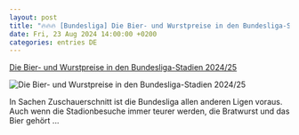 ```yaml
---
layout: post
title: "🔥🔥🔥 [Bundesliga] Die Bier- und Wurstpreise in den Bundesliga-Stadien 2024/25"
date: Fri, 23 Aug 2024 14:00:00 +0200
categories: entries DE
---
```

[Die Bier- und Wurstpreise in den Bundesliga-Stadien 2024/25](https://www.90min.de/posts/die-bier-und-wurstpreise-in-den-bundesliga-stadien-2024-25)

![Die Bier- und Wurstpreise in den Bundesliga-Stadien 2024/25](https://images2.minutemediacdn.com/image/upload/c_crop,w_4282,h_2408,x_0,y_446/c_fill,w_1440,ar_16:9,f_auto,q_auto,g_auto/images/GettyImages/mmsport/german_site_de_international_web/01j5z5mqtzt6eb5t8ban.jpg)

In Sachen Zuschauerschnitt ist die Bundesliga allen anderen Ligen voraus. Auch wenn die Stadionbesuche immer teurer werden, die Bratwurst und das Bier gehört ...

